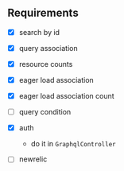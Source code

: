## Requirements

- [x] search by id
- [x] query association
- [x] resource counts
- [x] eager load association
- [x] eager load association count
- [ ] query condition
- [x] auth
  - do it in `GraphqlController`
- [ ] newrelic

